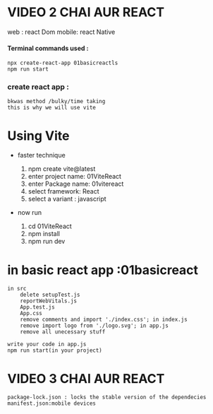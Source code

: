 # VIDEO 2 CHAI AUR REACT
web : react Dom
mobile: react Native


#### Terminal commands used :
    npx create-react-app 01basicreactls
    npm run start


### create react app : 
    bkwas method /bulky/time taking 
    this is why we will use vite 


# Using Vite 
- faster technique
    1. npm create vite@latest
    2. enter project name:  01ViteReact
    3. enter Package name:  01vitereact
    4. select framework: React
    5. select a variant : javascript

- now run 
    1. cd 01ViteReact
    2. npm install
    3. npm run dev



# in basic react app :01basicreact
    in src 
        delete setupTest.js
        reportWebVitals.js
        App.test.js
        App.css
        remove comments and import './index.css'; in index.js
        remove import logo from './logo.svg'; in app.js
        remove all unecessary stuff

    write your code in app.js
    npm run start(in your project)

# VIDEO 3 CHAI AUR REACT
    package-lock.json : locks the stable version of the dependecies
    manifest.json:mobile devices 





